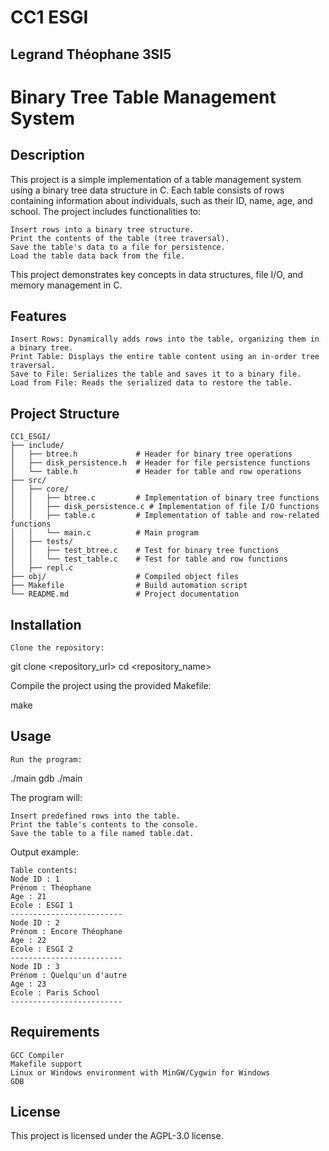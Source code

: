 # CC1 ESGI

## Legrand Théophane 3SI5

# Binary Tree Table Management System
## Description

This project is a simple implementation of a table management system using a binary tree data structure in C. Each table consists of rows containing information about individuals, such as their ID, name, age, and school. The project includes functionalities to:

    Insert rows into a binary tree structure.
    Print the contents of the table (tree traversal).
    Save the table's data to a file for persistence.
    Load the table data back from the file.

This project demonstrates key concepts in data structures, file I/O, and memory management in C.

## Features

    Insert Rows: Dynamically adds rows into the table, organizing them in a binary tree.
    Print Table: Displays the entire table content using an in-order tree traversal.
    Save to File: Serializes the table and saves it to a binary file.
    Load from File: Reads the serialized data to restore the table.

## Project Structure

    CC1_ESGI/
    ├── include/
    │   ├── btree.h             # Header for binary tree operations
    │   ├── disk_persistence.h  # Header for file persistence functions
    │   └── table.h             # Header for table and row operations
    ├── src/
    │   ├── core/
    │   │   ├── btree.c         # Implementation of binary tree functions
    │   │   ├── disk_persistence.c # Implementation of file I/O functions
    │   │   ├── table.c         # Implementation of table and row-related functions
    │   │   └── main.c          # Main program
    │   ├── tests/
    │   │   ├── test_btree.c    # Test for binary tree functions
    │   │   └── test_table.c    # Test for table and row functions
    │   ├── repl.c
    ├── obj/                    # Compiled object files
    ├── Makefile                # Build automation script
    └── README.md               # Project documentation

## Installation

    Clone the repository:

git clone <repository_url>
cd <repository_name>

Compile the project using the provided Makefile:

make

## Usage

    Run the program:

./main
gdb ./main

The program will:

    Insert predefined rows into the table.
    Print the table's contents to the console.
    Save the table to a file named table.dat.

Output example:

    Table contents:
    Node ID : 1
    Prénom : Théophane
    Age : 21
    Ecole : ESGI 1
    -------------------------
    Node ID : 2
    Prénom : Encore Théophane
    Age : 22
    Ecole : ESGI 2
    -------------------------
    Node ID : 3
    Prénom : Quelqu'un d'autre
    Age : 23
    Ecole : Paris School
    -------------------------

## Requirements

    GCC Compiler
    Makefile support
    Linux or Windows environment with MinGW/Cygwin for Windows
    GDB

## License

This project is licensed under the AGPL-3.0 license.
